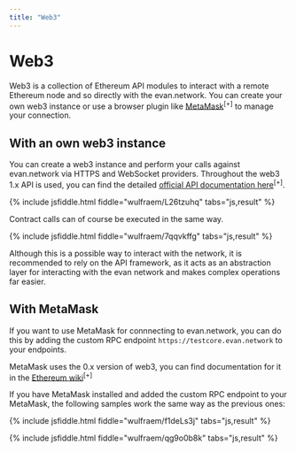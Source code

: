 ```yaml
---
title: "Web3"
---
```


# Web3
Web3 is a collection of Ethereum API modules to interact with a remote Ethereum node and so directly with the evan.network. You can create your own web3 instance or use a browser plugin like [MetaMask](https://metamask.io/)<sup>[+]</sup> to manage your connection.


## With an own web3 instance
You can create a web3 instance and perform your calls against evan.network via HTTPS and WebSocket providers. Throughout the web3 1.x API is used, you can find the detailed [official API documentation here](https://web3js.readthedocs.io/en/1.0/index.html)<sup>[+]</sup>.

{% include jsfiddle.html fiddle="wulfraem/L26tzuhq" tabs="js,result" %}

Contract calls can of course be executed in the same way.

{% include jsfiddle.html fiddle="wulfraem/7qqvkffg" tabs="js,result" %}

Although this is a possible way to interact with the network, it is recommended to rely on the API framework, as it acts as an abstraction layer for interacting with the evan network and makes complex operations far easier.


## With MetaMask
If you want to use MetaMask for connnecting to evan.network, you can do this by adding the custom RPC endpoint `https://testcore.evan.network` to your endpoints.

MetaMask uses the 0.x version of web3, you can find documentation for it in the [Ethereum wiki](https://github.com/ethereum/wiki/wiki/JavaScript-API)<sup>[+]</sup>

If you have MetaMask installed and added the custom RPC endpoint to your MetaMask, the following samples work the same way as the previous ones:

{% include jsfiddle.html fiddle="wulfraem/f1deLs3j" tabs="js,result" %}

{% include jsfiddle.html fiddle="wulfraem/qg9o0b8k" tabs="js,result" %}
